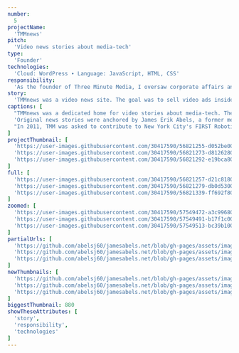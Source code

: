 ```yaml
---
number: 
  5
projectName: 
  'TMMnews'
pitch: 
  'Video news stories about media-tech'
type:
  'Founder'
technologies: 
  'Cloud: WordPress ∙ Language: JavaScript, HTML, CSS'
responsibility:
  'As the founder of Three Minute Media, I oversaw corporate affairs and platform development, including budgets, our product lead, and investor outreach.'
story:
  'TMMnews was a video news site. The goal was to sell video ads inside stories that were widely distributed by using online ad networks to buy lower-cost ad slots.'
captions: [
  "TMMnews was a dedicated home for video stories about media-tech. The site featured original videos, reporter's notes, and aggregated headlines from Daylife, a New York-based start-up.",
  'Original news stories were anchored by James Erik Abels, a former media reporter from Forbes and Mergermarket. Over 100 stories were produced, ranging from exclusives to news analyses.',
  "In 2011, TMM was asked to contribute to New York City's FIRST Robotics Competition. A team of ten media professionals volunteered to run a three-hour live Internet broadcast of the event."
]
projectThumbnail: [
  'https://user-images.githubusercontent.com/30417590/56821255-d052be00-681b-11e9-93d4-51c96d3413e2.png',
  'https://user-images.githubusercontent.com/30417590/56821273-d8126280-681b-11e9-98fc-b3f85c964a17.png',
  'https://user-images.githubusercontent.com/30417590/56821292-e19bca80-681b-11e9-9a3b-3792c98e31c3.png'
]
full: [
  'https://user-images.githubusercontent.com/30417590/56821257-d21c8180-681b-11e9-9507-c10972d82474.png',
  'https://user-images.githubusercontent.com/30417590/56821279-db0d5300-681b-11e9-9ea1-861afa45b95b.png',
  'https://user-images.githubusercontent.com/30417590/56821339-ff692f80-681b-11e9-9d6a-e9ecc0802d44.png'
]
zoomed: [
  'https://user-images.githubusercontent.com/30417590/57549472-a3c99680-7331-11e9-8f43-458bf8f39255.png',
  'https://user-images.githubusercontent.com/30417590/57549491-b17f1c00-7331-11e9-9345-32768b78d652.png',
  'https://user-images.githubusercontent.com/30417590/57549513-bc39b100-7331-11e9-886e-3b473660e926.png',
]
partialUrls: [
  'https://github.com/abelsj60/jamesabels.net/blob/gh-pages/assets/images/tmmnews/tmmnews-home-page-main-imc-q91',
  'https://github.com/abelsj60/jamesabels.net/blob/gh-pages/assets/images/tmmnews/tmmnews-anchoring-main-imc-q91',
  'https://github.com/abelsj60/jamesabels.net/blob/gh-pages/assets/images/tmmnews/tmmnews-first-live-main-imc-q91'
]
newThumbnails: [
  'https://github.com/abelsj60/jamesabels.net/blob/gh-pages/assets/images/tmmnews/tmmnews-homepage-thumb-ink-220.png',
  'https://github.com/abelsj60/jamesabels.net/blob/gh-pages/assets/images/tmmnews/tmmnews-anchoring-main-thumb-ink-220.png',
  'https://github.com/abelsj60/jamesabels.net/blob/gh-pages/assets/images/tmmnews/tmmnews-first-live-thumb-ink-220.png'
]
biggestThumbnail: 880
showTheseAttributes: [
  'story',
  'responsibility',
  'technologies'
]
---
```


